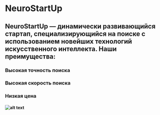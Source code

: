 # NeuroStartUp

## NeuroStartUp — динамически развивающийся стартап, специализирующийся на поиске с использованием новейших технологий искусственного интеллекта. Наши преимущества:

### Высокая точность поиска

### Высокая скорость поиска

### Низкая цена 

#### ![alt text](image.png)